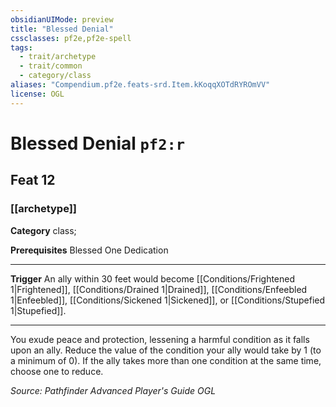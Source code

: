 ```yaml
---
obsidianUIMode: preview
title: "Blessed Denial"
cssclasses: pf2e,pf2e-spell
tags:
  - trait/archetype
  - trait/common
  - category/class
aliases: "Compendium.pf2e.feats-srd.Item.kKoqqXOTdRYROmVV"
license: OGL
---
```

# Blessed Denial `pf2:r`
## Feat 12
### [[archetype]]

**Category** class; 



**Prerequisites** Blessed One Dedication
* * *
**Trigger** An ally within 30 feet would become [[Conditions/Frightened 1|Frightened]], [[Conditions/Drained 1|Drained]], [[Conditions/Enfeebled 1|Enfeebled]], [[Conditions/Sickened 1|Sickened]], or [[Conditions/Stupefied 1|Stupefied]].

* * *

You exude peace and protection, lessening a harmful condition as it falls upon an ally. Reduce the value of the condition your ally would take by 1 (to a minimum of 0). If the ally takes more than one condition at the same time, choose one to reduce.

*Source: Pathfinder Advanced Player's Guide*
*OGL*